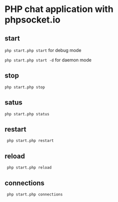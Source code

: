 # PHP chat application with phpsocket.io

## start

`php start.php start` for debug mode

`php start.php start -d` for daemon mode

## stop

`php start.php stop`

## satus

`php start.php status`

## restart

` php start.php restart`

## reload

` php start.php reload`

## connections

` php start.php connections`
